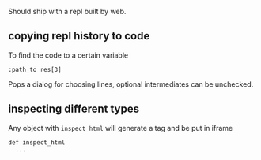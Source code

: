 Should ship with a repl built by web.

## copying repl history to code

To find the code to a certain variable

    :path_to res[3]

Pops a dialog for choosing lines, optional intermediates can be unchecked.

## inspecting different types

Any object with `inspect_html` will generate a tag and be put in iframe

    def inspect_html
      ...
